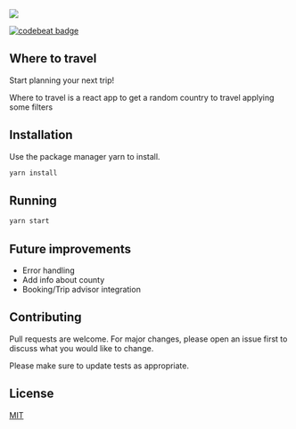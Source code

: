 <img src="https://github.com/diasandre/where-to-travel/blob/master/src/logo.png?raw=true"/>

[![codebeat badge](https://codebeat.co/badges/5f3a6853-4c6e-4559-9eb7-a3d3fe831552)](https://codebeat.co/projects/github-com-diasandre-where-to-travel-master)
## Where to travel
Start planning your next trip!

Where to travel is a react app to get a random country to travel applying some filters

## Installation

Use the package manager yarn to install.

```bash
yarn install
```

## Running

```bash
yarn start
```

## Future improvements
- Error handling
- Add info about county
- Booking/Trip advisor integration

## Contributing
Pull requests are welcome. For major changes, please open an issue first to discuss what you would like to change.

Please make sure to update tests as appropriate.

## License
[MIT](https://choosealicense.com/licenses/mit/)
